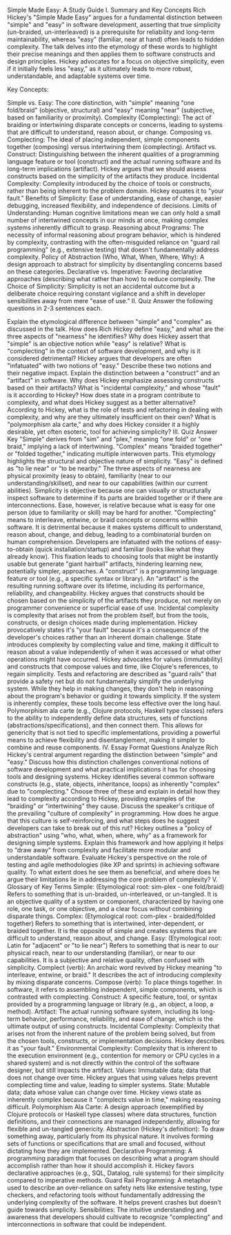 Simple Made Easy: A Study Guide
I. Summary and Key Concepts
Rich Hickey's "Simple Made Easy" argues for a fundamental distinction between "simple" and "easy" in software development, asserting that true simplicity (un-braided, un-interleaved) is a prerequisite for reliability and long-term maintainability, whereas "easy" (familiar, near at hand) often leads to hidden complexity. The talk delves into the etymology of these words to highlight their precise meanings and then applies them to software constructs and design principles. Hickey advocates for a focus on objective simplicity, even if it initially feels less "easy," as it ultimately leads to more robust, understandable, and adaptable systems over time.

Key Concepts:

Simple vs. Easy: The core distinction, with "simple" meaning "one fold/braid" (objective, structural) and "easy" meaning "near" (subjective, based on familiarity or proximity).
Complexity (Complecting): The act of braiding or intertwining disparate concepts or concerns, leading to systems that are difficult to understand, reason about, or change.
Composing vs. Complecting: The ideal of placing independent, simple components together (composing) versus intertwining them (complecting).
Artifact vs. Construct: Distinguishing between the inherent qualities of a programming language feature or tool (construct) and the actual running software and its long-term implications (artifact). Hickey argues that we should assess constructs based on the simplicity of the artifacts they produce.
Incidental Complexity: Complexity introduced by the choice of tools or constructs, rather than being inherent to the problem domain. Hickey equates it to "your fault."
Benefits of Simplicity: Ease of understanding, ease of change, easier debugging, increased flexibility, and independence of decisions.
Limits of Understanding: Human cognitive limitations mean we can only hold a small number of intertwined concepts in our minds at once, making complex systems inherently difficult to grasp.
Reasoning about Programs: The necessity of informal reasoning about program behavior, which is hindered by complexity, contrasting with the often-misguided reliance on "guard rail programming" (e.g., extensive testing) that doesn't fundamentally address complexity.
Policy of Abstraction (Who, What, When, Where, Why): A design approach to abstract for simplicity by disentangling concerns based on these categories.
Declarative vs. Imperative: Favoring declarative approaches (describing what rather than how) to reduce complexity.
The Choice of Simplicity: Simplicity is not an accidental outcome but a deliberate choice requiring constant vigilance and a shift in developer sensibilities away from mere "ease of use."
II. Quiz
Answer the following questions in 2-3 sentences each.

Explain the etymological difference between "simple" and "complex" as discussed in the talk.
How does Rich Hickey define "easy," and what are the three aspects of "nearness" he identifies?
Why does Hickey assert that "simple" is an objective notion while "easy" is relative?
What is "complecting" in the context of software development, and why is it considered detrimental?
Hickey argues that developers are often "infatuated" with two notions of "easy." Describe these two notions and their negative impact.
Explain the distinction between a "construct" and an "artifact" in software. Why does Hickey emphasize assessing constructs based on their artifacts?
What is "incidental complexity," and whose "fault" is it according to Hickey?
How does state in a program contribute to complexity, and what does Hickey suggest as a better alternative?
According to Hickey, what is the role of tests and refactoring in dealing with complexity, and why are they ultimately insufficient on their own?
What is "polymorphism ala carte," and why does Hickey consider it a highly desirable, yet often esoteric, tool for achieving simplicity?
III. Quiz Answer Key
"Simple" derives from "sim" and "plex," meaning "one fold" or "one braid," implying a lack of intertwining. "Complex" means "braided together" or "folded together," indicating multiple interwoven parts. This etymology highlights the structural and objective nature of simplicity.
"Easy" is defined as "to lie near" or "to be nearby." The three aspects of nearness are physical proximity (easy to obtain), familiarity (near to our understanding/skillset), and near to our capabilities (within our current abilities).
Simplicity is objective because one can visually or structurally inspect software to determine if its parts are braided together or if there are interconnections. Ease, however, is relative because what is easy for one person (due to familiarity or skill) may be hard for another.
"Complecting" means to interleave, entwine, or braid concepts or concerns within software. It is detrimental because it makes systems difficult to understand, reason about, change, and debug, leading to a combinatorial burden on human comprehension.
Developers are infatuated with the notions of easy-to-obtain (quick installation/startup) and familiar (looks like what they already know). This fixation leads to choosing tools that might be instantly usable but generate "giant hairball" artifacts, hindering learning new, potentially simpler, approaches.
A "construct" is a programming language feature or tool (e.g., a specific syntax or library). An "artifact" is the resulting running software over its lifetime, including its performance, reliability, and changeability. Hickey argues that constructs should be chosen based on the simplicity of the artifacts they produce, not merely on programmer convenience or superficial ease of use.
Incidental complexity is complexity that arises not from the problem itself, but from the tools, constructs, or design choices made during implementation. Hickey provocatively states it's "your fault" because it's a consequence of the developer's choices rather than an inherent domain challenge.
State introduces complexity by complecting value and time, making it difficult to reason about a value independently of when it was accessed or what other operations might have occurred. Hickey advocates for values (immutability) and constructs that compose values and time, like Clojure's references, to regain simplicity.
Tests and refactoring are described as "guard rails" that provide a safety net but do not fundamentally simplify the underlying system. While they help in making changes, they don't help in reasoning about the program's behavior or guiding it towards simplicity. If the system is inherently complex, these tools become less effective over the long haul.
Polymorphism ala carte (e.g., Clojure protocols, Haskell type classes) refers to the ability to independently define data structures, sets of functions (abstractions/specifications), and then connect them. This allows for genericity that is not tied to specific implementations, providing a powerful means to achieve flexibility and disentanglement, making it simpler to combine and reuse components.
IV. Essay Format Questions
Analyze Rich Hickey's central argument regarding the distinction between "simple" and "easy." Discuss how this distinction challenges conventional notions of software development and what practical implications it has for choosing tools and designing systems.
Hickey identifies several common software constructs (e.g., state, objects, inheritance, loops) as inherently "complex" due to "complecting." Choose three of these and explain in detail how they lead to complexity according to Hickey, providing examples of the "braiding" or "intertwining" they cause.
Discuss the speaker's critique of the prevailing "culture of complexity" in programming. How does he argue that this culture is self-reinforcing, and what steps does he suggest developers can take to break out of this rut?
Hickey outlines a "policy of abstraction" using "who, what, when, where, why" as a framework for designing simple systems. Explain this framework and how applying it helps to "draw away" from complexity and facilitate more modular and understandable software.
Evaluate Hickey's perspective on the role of testing and agile methodologies (like XP and sprints) in achieving software quality. To what extent does he see them as beneficial, and where does he argue their limitations lie in addressing the core problem of complexity?
V. Glossary of Key Terms
Simple: (Etymological root: sim-plex - one fold/braid) Refers to something that is un-braided, un-interleaved, or un-tangled. It is an objective quality of a system or component, characterized by having one role, one task, or one objective, and a clear focus without combining disparate things.
Complex: (Etymological root: com-plex - braided/folded together) Refers to something that is intertwined, inter-dependent, or braided together. It is the opposite of simple and creates systems that are difficult to understand, reason about, and change.
Easy: (Etymological root: Latin for "adjacent" or "to lie near") Refers to something that is near to our physical reach, near to our understanding (familiar), or near to our capabilities. It is a subjective and relative quality, often confused with simplicity.
Complect (verb): An archaic word revived by Hickey meaning "to interleave, entwine, or braid." It describes the act of introducing complexity by mixing disparate concerns.
Compose (verb): To place things together. In software, it refers to assembling independent, simple components, which is contrasted with complecting.
Construct: A specific feature, tool, or syntax provided by a programming language or library (e.g., an object, a loop, a method).
Artifact: The actual running software system, including its long-term behavior, performance, reliability, and ease of change, which is the ultimate output of using constructs.
Incidental Complexity: Complexity that arises not from the inherent nature of the problem being solved, but from the chosen tools, constructs, or implementation decisions. Hickey describes it as "your fault."
Environmental Complexity: Complexity that is inherent to the execution environment (e.g., contention for memory or CPU cycles in a shared system) and is not directly within the control of the software designer, but still impacts the artifact.
Values: Immutable data; data that does not change over time. Hickey argues that using values helps prevent complecting time and value, leading to simpler systems.
State: Mutable data; data whose value can change over time. Hickey views state as inherently complex because it "complects value in time," making reasoning difficult.
Polymorphism Ala Carte: A design approach (exemplified by Clojure protocols or Haskell type classes) where data structures, function definitions, and their connections are managed independently, allowing for flexible and un-tangled genericity.
Abstraction (Hickey's definition): To draw something away, particularly from its physical nature. It involves forming sets of functions or specifications that are small and focused, without dictating how they are implemented.
Declarative Programming: A programming paradigm that focuses on describing what a program should accomplish rather than how it should accomplish it. Hickey favors declarative approaches (e.g., SQL, Datalog, rule systems) for their simplicity compared to imperative methods.
Guard Rail Programming: A metaphor used to describe an over-reliance on safety nets like extensive testing, type checkers, and refactoring tools without fundamentally addressing the underlying complexity of the software. It helps prevent crashes but doesn't guide towards simplicity.
Sensibilities: The intuitive understanding and awareness that developers should cultivate to recognize "complecting" and interconnections in software that could be independent.
